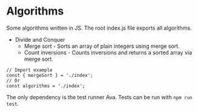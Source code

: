 # Algorithms

Some algorithms written in JS. The root index.js file exports all algorithms.

- Divide and Conquer
  - Merge sort - Sorts an array of plain integers using merge sort.
  - Count inversions - Counts inversions and returns a sorted array via merge sort.

```
// Import example
const { mergeSort } = './index';
// Or
const algorithms = './index';
```

The only dependency is the test runner Ava. Tests can be run with `npm run test`.
